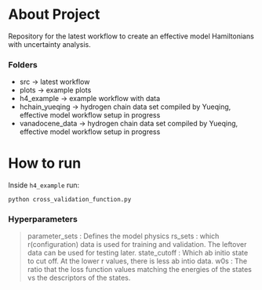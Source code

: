 # About Project

Repository for the latest workflow to create an effective model Hamiltonians with uncertainty analysis.

### Folders
- src → latest workflow
- plots → example plots
- h4_example → example workflow with data
- hchain_yueqing → hydrogen chain data set compiled by Yueqing, effective model workflow setup in progress
- vanadocene_data → hydrogen chain data set compiled by Yueqing, effective model workflow setup in progress


# How to run

Inside `h4_example` run:

``` python cross_validation_function.py ```

### Hyperparameters
> parameter_sets : Defines the model physics
> rs_sets : which r(configuration) data is used for training and validation. The leftover data can be used for testing later.
> state_cutoff : Which ab initio state to cut off. At the lower r values, there is less ab intio data.
> w0s : The ratio that the loss function values matching the energies of the states vs the descriptors of the states.
